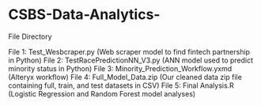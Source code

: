 # CSBS-Data-Analytics-

File Directory

File 1: Test_Wesbcraper.py (Web scraper model to find fintech partnership in Python)
File 2: TestRacePredictionNN_V3.py (ANN model used to predict minority status in Python)
File 3: Minority_Prediction_Workflow.yxmd (Alteryx workflow)
File 4: Full_Model_Data.zip (Our cleaned data zip file containing full, train, and test datasets in CSV)
File 5: Final Analysis.R (Logistic Regression and Random Forest model analyses)
